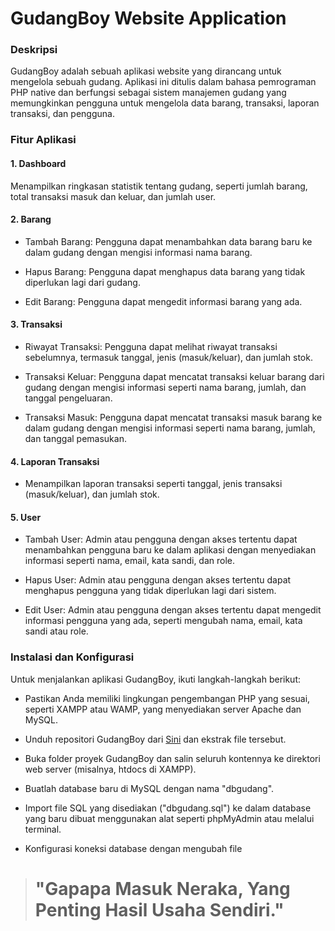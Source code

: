 # GudangBoy Website Application

### Deskripsi

GudangBoy adalah sebuah aplikasi website yang dirancang untuk mengelola sebuah gudang. Aplikasi ini ditulis dalam bahasa pemrograman PHP native dan berfungsi sebagai sistem manajemen gudang yang memungkinkan pengguna untuk mengelola data barang, transaksi, laporan transaksi, dan pengguna.

### Fitur Aplikasi

#### 1. Dashboard

Menampilkan ringkasan statistik tentang gudang, seperti jumlah barang, total transaksi masuk dan keluar, dan jumlah user.

#### 2. Barang

- Tambah Barang: Pengguna dapat menambahkan data barang baru ke dalam gudang dengan mengisi informasi nama barang.

- Hapus Barang: Pengguna dapat menghapus data barang yang tidak diperlukan lagi dari gudang.

- Edit Barang: Pengguna dapat mengedit informasi barang yang ada.

#### 3. Transaksi

- Riwayat Transaksi: Pengguna dapat melihat riwayat transaksi sebelumnya, termasuk tanggal, jenis (masuk/keluar), dan jumlah stok.

- Transaksi Keluar: Pengguna dapat mencatat transaksi keluar barang dari gudang dengan mengisi informasi seperti nama barang, jumlah, dan tanggal pengeluaran.

- Transaksi Masuk: Pengguna dapat mencatat transaksi masuk barang ke dalam gudang dengan mengisi informasi seperti nama barang, jumlah, dan tanggal pemasukan.

#### 4. Laporan Transaksi

- Menampilkan laporan transaksi seperti tanggal, jenis transaksi (masuk/keluar), dan jumlah stok.

#### 5. User

- Tambah User: Admin atau pengguna dengan akses tertentu dapat menambahkan pengguna baru ke dalam aplikasi dengan menyediakan informasi seperti nama, email, kata sandi, dan role.

- Hapus User: Admin atau pengguna dengan akses tertentu dapat menghapus pengguna yang tidak diperlukan lagi dari sistem.

- Edit User: Admin atau pengguna dengan akses tertentu dapat mengedit informasi pengguna yang ada, seperti mengubah nama, email, kata sandi atau role.

### Instalasi dan Konfigurasi

Untuk menjalankan aplikasi GudangBoy, ikuti langkah-langkah berikut:

- Pastikan Anda memiliki lingkungan pengembangan PHP yang sesuai, seperti XAMPP atau WAMP, yang menyediakan server Apache dan MySQL.

- Unduh repositori GudangBoy dari [Sini](https://github.com/Polixyner/gudangboy) dan ekstrak file tersebut.

- Buka folder proyek GudangBoy dan salin seluruh kontennya ke direktori web server (misalnya, htdocs di XAMPP).

- Buatlah database baru di MySQL dengan nama "dbgudang".

- Import file SQL yang disediakan ("dbgudang.sql") ke dalam database yang baru dibuat menggunakan alat seperti phpMyAdmin atau melalui terminal.

- Konfigurasi koneksi database dengan mengubah file

#

#

#

#

> # "Gapapa Masuk Neraka, Yang Penting Hasil Usaha Sendiri."
